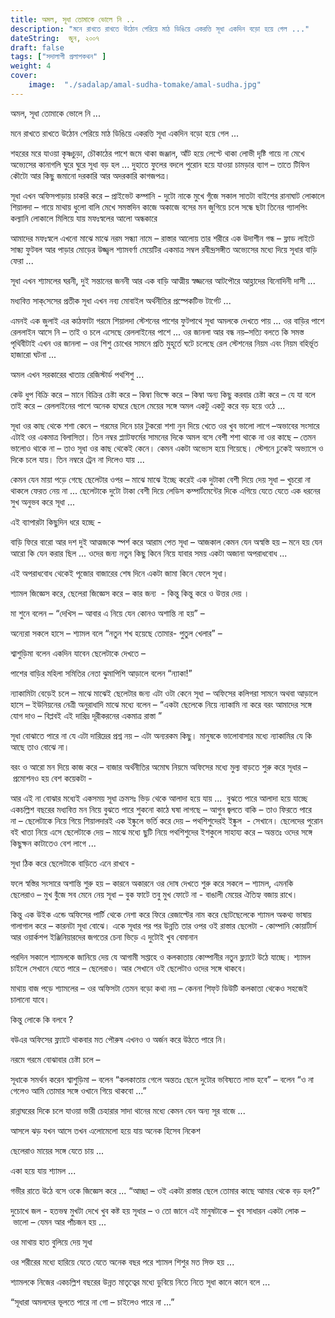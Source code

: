 ```yaml
---
title: অমল, সূধা তোমাকে ভোলে নি ..
description: "মনে রাখতে রাখতে উঠোন পেরিয়ে মাঠ ডিঙিয়ে একরত্তি সূধা একদিন বড়ো হয়ে গেল ..."
dateString:  জুন, ২০০৭
draft: false
tags: ["সদালাপী প্রলাপকথন" ]
weight: 4
cover: 
    image:  "./sadalap/amal-sudha-tomake/amal-sudha.jpg"
---
```


অমল, সূধা তোমাকে ভোলে নি ...

মনে রাখতে রাখতে উঠোন পেরিয়ে মাঠ ডিঙিয়ে একরত্তি সূধা একদিন বড়ো হয়ে গেল ...

শহরের মরে যাওয়া কৃষ্ণচুড়া, চৌকাঠের পাশে জমে থাকা জঞ্জাল, আঁট হয়ে লেপ্টে থাকা লোভী দৃষ্টি গায়ে না মেখে অভ্যেসের কানাগলি ঘুরে ঘুরে সূধা বড় হল ... দুহাতে ফুলের বদলে পুরোন হয়ে যাওয়া চামড়ার ব্যাগ – তাতে টিফিন কৌটো আর কিছু জমানো দরকারি আর অদরকারি কাগজপত্র।

সূধা এখন অফিসপাড়ায় চাকরি করে – প্রাইভেট কম্পানি - দুটো নাকে মুখে গুঁজে সকাল সাতটা বাইশের রানাঘাট লোকালে শিয়ালদা – গায়ে মাথায় ধুলো বালি মেখে সমস্তদিন কাজে অকাজে বসের মন জুগিয়ে চলে সন্ধে ছটা তিনের গ্যালপিং কল্যানি লোকালে মিলিয়ে যায় মফঃস্বলের আলো অন্ধকারে

আমাদের মফঃস্বলে এখনো মাঝে মাঝে নরম সন্ধ্যা নামে – রাস্তার আলোয় তার শরীরে এক উদাশীন গন্ধ – ফ্লাড লাইটে সান্ধ্য ফুটবল আর পাড়ার মোড়ের উজ্জ্বল শ্যামবর্ণা মেয়েটির একমাত্র সম্বল রবীন্দ্রসঙ্গীত অভ্যেসের মধ্যে দিয়ে সূধার বাড়ি ফেরা ...

সূধা এখন শ্যামলের ঘরনী, দুই সন্তানের জননী আর এক বাড়ি আত্মীয় স্বজ্জনের আটপৌরে আহ্লাদের বিনোদিনী দাসী ...

মধ্যবিত্ত সাক্‌সেসের প্রতীক সূধা এখন নব্য মোবাইল অর্থনীতির প্রস্পেকটিভ টার্গেট ...

এমনই এক জুলাই এর কাঠফাটা গরমে শিয়ালদা স্টেশনের পাশের ফুটপাথে সূধা অমলকে দেখতে পায় ... ওর বাড়ির পাশে রেললাইন আসে নি – তাই ও চলে এসেছে রেললাইনের পাশে ... ওর জানলা আর বন্ধ নয়–সত্যি বলতে কি সমস্ত পৃথিবীটাই এখন ওর জানলা – ওর শিশু চোখের সামনে প্রতি মুহূর্তে ঘটে চলেছে রেল স্টেশনের নিয়ম এবং নিয়ম বহির্ভূত হাজারো ঘটনা ...

অমল এখন সরকারের খাতায় রেজিস্টার্ড পথশিশু ...

কেউ ধুপ বিক্রি করে – মানে বিক্রির চেষ্টা করে – কিম্বা ভিক্ষে করে – কিম্বা অন্য কিছু করবার চেষ্টা করে – যে যা বলে তাই করে – রেললাইনের পাশে অনেক হাঘরে ছেলে মেয়ের সঙ্গে অমল একটু একটু করে বড় হয়ে ওঠে ...

সূধা ওর কাছ থেকে শশা কেনে – গরমের দিনে চার টুকরো শশা নুন দিয়ে খেতে ওর খুব ভালো লাগে –অভাবের সংসারে এটাই ওর একমাত্র বিলাসিতা। তিন নম্বর প্ল্যাটফর্মের সামনের দিকে অমল বসে বেশী শশা থাকে না ওর কাছে – তেমন ভালোও থাকে না – তাও সূধা ওর কাছ থেকেই কেনে। কেমন একটা অভ্যেস হয়ে গিয়েছে। স্টেশনে ঢুকেই অভ্যাসে ও দিকে চলে যায়। তিন নম্বরে ট্রেন না দিলেও যায় ...

কেমন যেন মায়া পড়ে গেছে ছেলেটার ওপর – মাঝে মাঝে ইচ্ছে করেই এক দুটাকা বেশী দিয়ে দেয় সূধা – খুচরো না থাকলে ফেরত নেয় না ... ছেলেটাকে দুটো টাকা বেশী দিয়ে লেডিস কম্পার্টমেন্টের দিকে এগিয়ে যেতে যেতে এক ধরনের সুখ অনুভব করে সূধা ...

এই ব্যাপারটা কিছুদিন ধরে হচ্ছে -

বাড়ি ফিরে বারো আর দশ দুই আত্মজকে স্পর্শ করে আরাম পেত সূধা – আজকাল কেমন যেন অস্বস্তি হয় – মনে হয় যেন আরো কি যেন করার ছিল ... ওদের জন্য নতুন কিছু কিনে নিয়ে যাবার সময় একটা অজানা অপরাধবোধ ...

এই অপরাধবোধ থেকেই পূজোর বাজারের শেষ দিনে একটা জামা কিনে ফেলে সূধা।

শ্যামল জিজ্ঞেস করে, ছেলেরা জিজ্ঞেস করে – কার জন্য  - কিন্তু কিন্তু করে ও উত্তর দেয় ।

মা শুনে বলেন – “দেখিস – আবার এ নিয়ে যেন কোনও অশান্তি না হয়” –

অন্যেরা সকলে হাসে – শ্যামল বলে “নতুন শখ হয়েছে তোমার- পুতুল খেলার” –

শ্বাশুড়িমা বলেন একদিন যাবেন ছেলেটাকে দেখতে –

পাশের বাড়ির মহিলা সমিতির নেতা ঝুমাপিশি আড়ালে বলেন “ন্যাকা!”

ন্যাকামিটা বেড়েই চলে – মাঝে মাঝেই ছেলেটার জন্য এটা ওটা কেনে সূধা – অফিসের কলিগরা সামনে অথবা আড়ালে হাসে – ইউনিয়নের নেত্রী অনুরাধাদি মাঝে মধ্যে বলেন – “একটা ছেলেকে নিয়ে ন্যাকামি না করে বরং আমাদের সঙ্গে যোগ দাও – বিপ্লবই এই দারিদ্র দূরীকরনের একমাত্র রাস্তা ”

সূধা বোঝাতে পারে না যে এটা দারিদ্রের প্রশ্ন নয় – এটা অন্যরকম কিছু। মানুষকে ভালোবাসার মধ্যে ন্যাকামির যে কি আছে তাও বোঝে না।

বরং ও আরো মন দিয়ে কাজ করে – বাজার অর্থনীতির অমোঘ নিয়মে অফিসের মধ্যে মুল্য বাড়তে শুরু করে সূধার – প্রমোশনও হয় বেশ কয়েকটা -

আর এই না বোঝার মধ্যেই একসময় সূধা ক্রমসঃ ভিড় থেকে আলাদা হয়ে যায় ...  বুঝতে পারে আলাদা হয়ে যাচ্ছে একচল্লিশ বছরের মধ্যবিত্ত মন নিয়ে বুঝতে পারে শুকনো কাঠে ঘষা লাগছে – আগুন জ্বলতে বাকি – তাও ফিরতে পারে না – ছেলেটাকে নিয়ে গিয়ে শিয়ালদারই এক ইষ্কুলে ভর্তি করে দেয় – পথশিশুদেরই ইষ্কুল  - সেখানে। ছেলেদের পুরোন বই খাতা নিয়ে এসে ছেলেটাকে দেয় – মাঝে মধ্যে ছুটি নিয়ে পথশিশুদের ইশকুলে সাহায্য করে – অন্ততঃ ওদের সঙ্গে কিছুক্ষন কাটাতেও বেশ লাগে ...

সূধা ঠিক করে ছেলেটাকে বাড়িতে এনে রাখবে -

ফলে স্বস্তির সংসারে অশান্তি শুরু হয় – কারনে অকারনে ওর দোষ দেখতে শুরু করে সকলে – শ্যামল, এমনকি ছেলেরাও – মুখ বুঁজে সব মেনে নেয় সূধা – বুক ফাটে তবু মুখ ফোটে না - বাঙালী মেয়ের ঐতিহ্য বজায় রাখে।

কিন্তু এক উইক এন্ডে অফিসের পার্টি থেকে নেশা করে ফিরে রেজাল্টের নাম করে ছোটছেলেকে শ্যামল অকথ্য ভাষায় গালাগাল করে – কারনটা সূধা বোঝে। একে সূধার পর পর উন্নতি তার ওপর ওই রাস্তার ছেলেটা - কোম্পানি কোয়ার্টার্স আর ওয়ার্কশপ ইঞ্জিনিয়ারদের জগতের চেনা ভিড়ে এ দুটোই খুব বেমানান

পরদিন সকালে শ্যামলকে জানিয়ে দেয় যে আগামী সপ্তাহে ও কলকাতায় কোম্পানীর নতুন ফ্ল্যাটে উঠে যাচ্ছে। শ্যামল চাইলে সেখানে যেতে পারে – ছেলেরাও। আর সেখানে ওই ছেলেটাও ওদের সঙ্গে থাকবে।

মাথায় বাজ পড়ে শ্যামলের – ওর অফিসটা তেমন বড়ো কথা নয় – কেননা শিফ্‌ট ডিউটি কলকাতা থেকেও সহজেই চালানো যাবে।

কিন্তু লোকে কি বলবে ?

বউএর অফিসের ফ্ল্যাটে থাকবার মত পৌরুষ এখনও ও অর্জন করে উঠতে পারে নি।

নরমে গরমে বোঝাবার চেষ্টা চলে –

সূধাকে সমর্থন করেন শ্বাশুড়িমা – বলেন “কলকাতায় গেলে অন্ততঃ ছেলে দুটোর ভবিষ্যতে লাভ হবে” – বলেন “ও না গেলেও আমি তোমার সঙ্গে ওখানে গিয়ে থাকবো ...”

রান্নাঘরের দিকে চলে যাওয়া ভারী চেহারার সাদা থানের মধ্যে কেমন যেন অন্য সূর বাজে ...

আসলে ঝড় যখন আসে তখন এলোমেলো হয়ে যায় অনেক হিসেব নিকেশ

ছেলেরাও মায়ের সঙ্গে যেতে চায় ...

একা হয়ে যায় শ্যামল ...

গভীর রাতে উঠে বসে ওকে জিজ্ঞেস করে ... “আচ্ছা – ওই একটা রাস্তার ছেলে তোমার কাছে আমার থেকে বড় হল?”

দুচোখে জল - হতভম্ব মুখটা দেখে খুব কষ্ট হয় সূধার – ও তো জানে এই মানুষটাকে – খুব সাধারন একটা লোক – ভালো – যেমন আর পাঁচজন হয় ...

ওর মাথায় হাত বুলিয়ে দেয় সূধা

ওর শরীরের মধ্যে হারিয়ে যেতে যেতে অনেক বছর পরে শ্যামল শিশুর মত সিক্ত হয় ...

শ্যামলকে নিজের একচল্লিশ বছরের উন্নত মাতৃত্বের মধ্যে ডুবিয়ে নিতে নিতে সূধা কানে কানে বলে ...

“সূধারা অমলদের ভূলতে পারে না গো – চাইলেও পারে না ...”